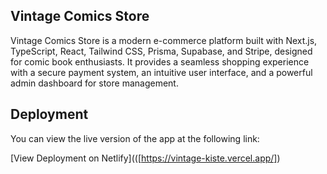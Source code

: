 

## Vintage Comics Store

Vintage Comics Store is a modern e-commerce platform built with Next.js, TypeScript, React, Tailwind CSS, Prisma, Supabase, and Stripe, designed for comic book enthusiasts. It provides a seamless shopping experience with a secure payment system, an intuitive user interface, and a powerful admin dashboard for store management.

## Deployment

You can view the live version of the app at the following link:

[View Deployment on Netlify](([https://vintage-kiste.vercel.app/])



